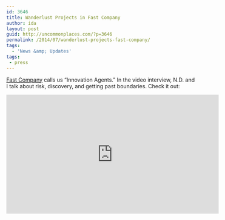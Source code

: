 ```yaml
---
id: 3646
title: Wanderlust Projects in Fast Company
author: ida
layout: post
guid: http://uncommonplaces.com/?p=3646
permalink: /2014/07/wanderlust-projects-fast-company/
tags:
  - 'News &amp; Updates'
tags:
 - press
---
```

<a href="http://www.fastcompany.com/3031330/innovation-agents/this-companys-business-plan-includes-trespassing" target="_blank">Fast Company</a> calls us &#8220;Innovation Agents.&#8221; In the video interview, N.D. and I talk about risk, discovery, and getting past boundaries. Check it out:

<iframe width="560" height="315" src="http://www.fastcompany.com/embed/2fc63950659bd?rel=1&src=embed&veggiemode=1" frameborder="0" scrolling="no" allowfullscreen></iframe>